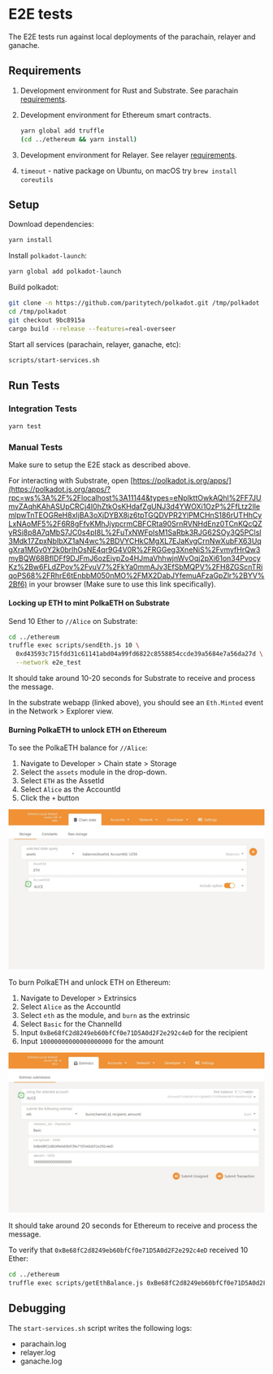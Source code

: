 # E2E tests

The E2E tests run against local deployments of the parachain, relayer and ganache.

## Requirements

1. Development environment for Rust and Substrate. See parachain [requirements](../parachain/README.md#requirements).
2. Development environment for Ethereum smart contracts.

   ```bash
   yarn global add truffle
   (cd ../ethereum && yarn install)
    ```
3. Development environment for Relayer. See relayer [requirements](../relayer/README.md#requirements).
4. `timeout` - native package on Ubuntu, on macOS try ```brew install coreutils```

## Setup

Download dependencies:

```bash
yarn install
```

Install `polkadot-launch`:

```bash
yarn global add polkadot-launch
```

Build polkadot:

```bash
git clone -n https://github.com/paritytech/polkadot.git /tmp/polkadot
cd /tmp/polkadot
git checkout 9bc8915a
cargo build --release --features=real-overseer
```

Start all services (parachain, relayer, ganache, etc):

```bash
scripts/start-services.sh
```

## Run Tests

### Integration Tests

```bash
yarn test
```

### Manual Tests

Make sure to setup the E2E stack as described above.

For interacting with Substrate, open [https://polkadot.js.org/apps/](https://polkadot.js.org/apps/?rpc=ws%3A%2F%2Flocalhost%3A11144&types=eNplkttOwkAQhl%2FF7JUmvZAqhKAhASUpCRCj4I0hZtkOsKHdafZgUNJ3d4YWOXi1OzP%2FfLtz2IlemlpwTnTEOGReH8xIjBA3oXjDYBX8jz6tpTGQDVPR2YlPMCHnS186rUTHhCyLxNAoMF5%2F6R8gFfvKMhJjypcrmCBFCRta90SrnRVNHdEnz0TCnKQcQZyRSi8p8A7qMbS7JC0s4pI8L%2FuTxNWFpIsM1SaRbk3RJG62SOy3Q5PClsl3Mdk17ZpxNbIbXZ1aN4wc%2BDVYCHkCMgXL7EJaKvgCrnNwXubFX63UqgXra1MGv0Y2k0brlhOsNE4qr9G4V0R%2FRGGeg3XneNiS%2FvmyfHrQw3myBQW68BfIDFf9DJFmJ6ozEivpZo4HJmaVhhwjnWvOqj2pXi61on34PvocyKz%2Bw6FLdZPov%2FvuV7%2FkYa0mmAJv3EfSbMQPV%2FH8ZGScnTRiqoPS68%2FRhrE6tEnbbM050nMO%2FMX2DabJYfemuAFzaGpZlr%2BYV%2Bf6) in your browser (Make sure to use this link specifically).

#### Locking up ETH to mint PolkaETH on Substrate

Send 10 Ether to `//Alice` on Substrate:

```bash
cd ../ethereum
truffle exec scripts/sendEth.js 10 \
  0xd43593c715fdd31c61141abd04a99fd6822c8558854ccde39a5684e7a56da27d \
  --network e2e_test
```

It should take around 10-20 seconds for Substrate to receive and process the message.

In the substrate webapp (linked above), you should see an `Eth.Minted` event in the Network > Explorer view.

#### Burning PolkaETH to unlock ETH on Ethereum

To see the PolkaETH  balance for `//Alice`:

1. Navigate to Developer > Chain state > Storage
2. Select the `assets` module in the drop-down.
3. Select `ETH` as the AssetId
4. Select `Alice` as the AccountId
5. Click the `+` button

![Viewing the account balance for Alice](docs/query-balance.jpeg)

To burn PolkaETH and unlock ETH on Ethereum:

1. Navigate to Developer > Extrinsics
2. Select `Alice` as the AccountId
3. Select `eth` as the module, and `burn` as the extrinsic
4. Select `Basic` for the ChannelId
5. Input `0xBe68fC2d8249eb60bfCf0e71D5A0d2F2e292c4eD` for the recipient
6. Input `10000000000000000000` for the amount

![Viewing the account balance for Alice](docs/burn-polkaeth.jpeg)

It should take around 20 seconds for Ethereum to receive and process the message.

To verify that `0xBe68fC2d8249eb60bfCf0e71D5A0d2F2e292c4eD` received 10 Ether:

```bash
cd ../ethereum
truffle exec scripts/getEthBalance.js 0xBe68fC2d8249eb60bfCf0e71D5A0d2F2e292c4eD --network e2e_test
```

## Debugging

The `start-services.sh` script writes the following logs:

* parachain.log
* relayer.log
* ganache.log
